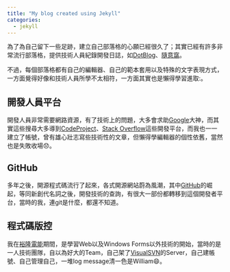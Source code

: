 ```yaml
---
title: "My blog created using Jekyll"
categories:
  - jekyll
---
```


為了為自己留下一些足跡，建立自己部落格的心願已經很久了；其實已經有許多非常流行部落格，提供技術人員紀錄開發日誌，如[DotBlog](https://dotblogs.com.tw/)、[隨意窩](http://blog.xuite.net/)。

不過，每個部落格都有自己的編輯器、自己的範本套用以及特殊的文字表現方式，一方面覺得好像和技術人員所學不太相符，一方面其實也是懶得學習進取:。

## 開發人員平台
開發人員非常需要網路資源，有了技術上的問題，大多會求助[Google](https://google.com)大神，而其實這些搜尋大多導到[CodeProject](https://www.codeproject.com)、[Stack Overflow](https://stackoverflow.com)這些開發平台，而我也一一建立了帳號，曾有雄心壯志寫些技術性的文章，但懶得學編輯器的個性依舊，當然也是失敗收場😞。

## GitHub
多年之後，開源程式碼流行了起來，各式開源網站蔚為風潮，其中[GitHub](https://github.com)的崛起，等同新創代名詞之後，開發技術的查詢，有很大一部份都轉移到這個開發者平台，當時的我，連git是什麼，都還不知道。

## 程式碼版控
我在[裕隆電能](https://www.yulon-energy.com/tw/evOfficial/)期間，是學習Web以及Windows Forms以外技術的開始，當時的是一人技術團隊，自以為好大的Team，自己架了[VisualSVN](https://www.visualsvn.com)的Server，自己建帳號、自己管理自己，一堆log message清一色是William😄。

